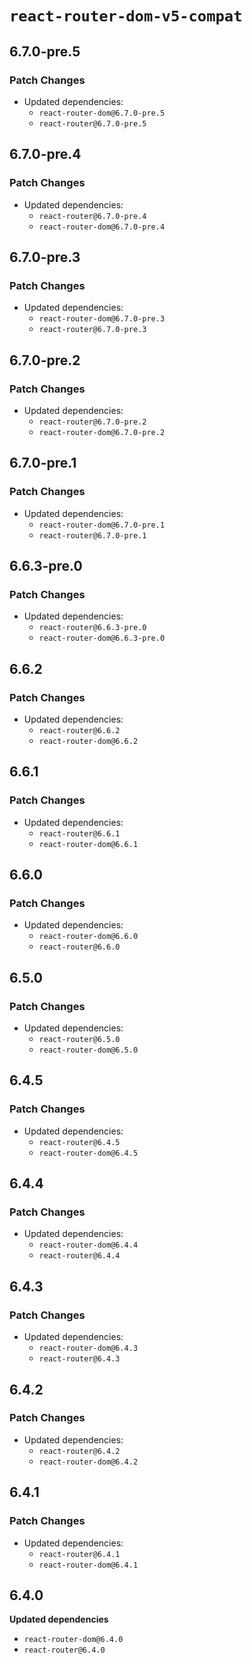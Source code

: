 # `react-router-dom-v5-compat`

## 6.7.0-pre.5

### Patch Changes

- Updated dependencies:
  - `react-router-dom@6.7.0-pre.5`
  - `react-router@6.7.0-pre.5`

## 6.7.0-pre.4

### Patch Changes

- Updated dependencies:
  - `react-router@6.7.0-pre.4`
  - `react-router-dom@6.7.0-pre.4`

## 6.7.0-pre.3

### Patch Changes

- Updated dependencies:
  - `react-router-dom@6.7.0-pre.3`
  - `react-router@6.7.0-pre.3`

## 6.7.0-pre.2

### Patch Changes

- Updated dependencies:
  - `react-router@6.7.0-pre.2`
  - `react-router-dom@6.7.0-pre.2`

## 6.7.0-pre.1

### Patch Changes

- Updated dependencies:
  - `react-router-dom@6.7.0-pre.1`
  - `react-router@6.7.0-pre.1`

## 6.6.3-pre.0

### Patch Changes

- Updated dependencies:
  - `react-router@6.6.3-pre.0`
  - `react-router-dom@6.6.3-pre.0`

## 6.6.2

### Patch Changes

- Updated dependencies:
  - `react-router@6.6.2`
  - `react-router-dom@6.6.2`

## 6.6.1

### Patch Changes

- Updated dependencies:
  - `react-router@6.6.1`
  - `react-router-dom@6.6.1`

## 6.6.0

### Patch Changes

- Updated dependencies:
  - `react-router-dom@6.6.0`
  - `react-router@6.6.0`

## 6.5.0

### Patch Changes

- Updated dependencies:
  - `react-router@6.5.0`
  - `react-router-dom@6.5.0`

## 6.4.5

### Patch Changes

- Updated dependencies:
  - `react-router@6.4.5`
  - `react-router-dom@6.4.5`

## 6.4.4

### Patch Changes

- Updated dependencies:
  - `react-router-dom@6.4.4`
  - `react-router@6.4.4`

## 6.4.3

### Patch Changes

- Updated dependencies:
  - `react-router-dom@6.4.3`
  - `react-router@6.4.3`

## 6.4.2

### Patch Changes

- Updated dependencies:
  - `react-router@6.4.2`
  - `react-router-dom@6.4.2`

## 6.4.1

### Patch Changes

- Updated dependencies:
  - `react-router@6.4.1`
  - `react-router-dom@6.4.1`

## 6.4.0

**Updated dependencies**

- `react-router-dom@6.4.0`
- `react-router@6.4.0`

